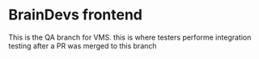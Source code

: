# BrainDevs frontend

This is the QA branch for VMS.
this is where testers performe integration testing after a PR was merged to this branch
